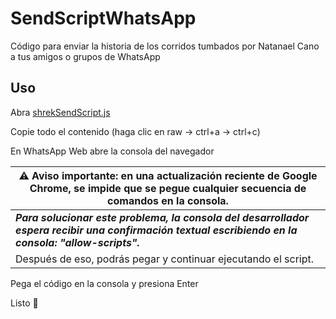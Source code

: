 # SendScriptWhatsApp

Código para enviar la historia de los corridos tumbados por Natanael Cano a tus amigos o grupos de WhatsApp

## Uso

Abra [shrekSendScript.js](https://github.com/Matt-Fontes/SendScriptWhatsApp/blob/main/shrekSendScript.js)

Copie todo el contenido (haga clic en raw -> ctrl+a -> ctrl+c)

En WhatsApp Web abre la consola del navegador

|  ⚠️ Aviso importante: en una actualización reciente de Google Chrome, se impide que se pegue cualquier secuencia de comandos en la consola.|
|--|
|  ***Para solucionar este problema, la consola del desarrollador espera recibir una confirmación textual escribiendo en la consola: "allow-scripts".***| 
|Después de eso, podrás pegar y continuar ejecutando el script.|


Pega el código en la consola y presiona Enter

Listo 🫰
